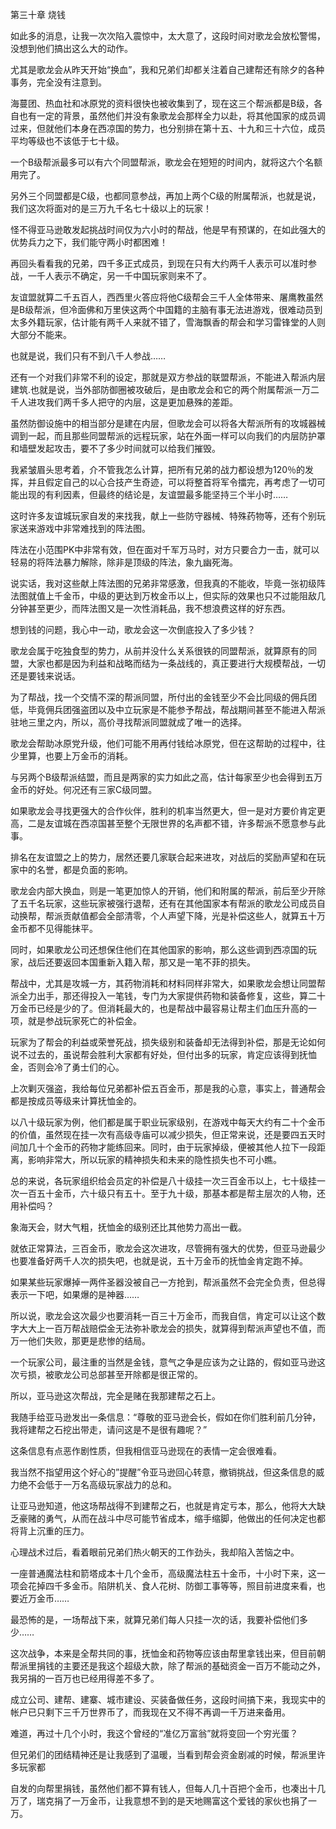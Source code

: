 第三十章 烧钱


如此多的消息，让我一次次陷入震惊中，太大意了，这段时间对歌龙会放松警惕，没想到他们搞出这么大的动作。

尤其是歌龙会从昨天开始“换血”，我和兄弟们却都关注着自己建帮还有除夕的各种事务，完全没有注意到。

海蔓团、热血社和冰原党的资料很快也被收集到了，现在这三个帮派都是B级，各自也有一定的背景，虽然他们并没有象歌龙会那样全力以赴，将其他国家的成员调过来，但就他们本身在西凉国的势力，也分别排在第十五、十九和三十六位，成员平均等级也不该低于七十级。

一个B级帮派最多可以有六个同盟帮派，歌龙会在短短的时间内，就将这六个名额用完了。

另外三个同盟都是C级，也都同意参战，再加上两个C级的附属帮派，也就是说，我们这次将面对的是三万九千名七十级以上的玩家！

怪不得亚马逊敢发起挑战时间仅为六小时的帮战，他是早有预谋的，在如此强大的优势兵力之下，我们能守两小时都困难！

再回头看看我的兄弟，四千多正式成员，到现在只有大约两千人表示可以准时参战，一千人表示不确定，另一千中国玩家则来不了。

友谊盟就算二千五百人，西西里火答应将他C级帮会三千人全体带来、屠鹰教虽然是B级帮派，但冷面佛和万里侠这两个中国籍的主脑有事无法进游戏，很难动员到太多外籍玩家，估计能有两千人来就不错了，雪海飘香的帮会和学习雷锋堂的人则大部分不能来。

也就是说，我们只有不到八千人参战……

还有一个对我们非常不利的设定，那就是双方参战的联盟帮派，不能进入帮派内层建筑.也就是说，当外部防御圈被攻破后，是由歌龙会和它的两个附属帮派一万二千人进攻我们两千多人把守的内层，这是更加悬殊的差距。

虽然防御设施中的相当部分是建在内层，但歌龙会可以将各大帮派所有的攻城器械调到一起，而且那些同盟帮派的远程玩家，站在外面一样可以向我们的内层防护罩和墙壁发起攻击，要不了多少时间就可以给我们摧毁。

我紧皱眉头思考着，介不管我怎么计算，把所有兄弟的战力都设想为120％的发挥，并且假定自己的以心合技产生奇迹，可以将整首将军令擂完，再考虑了一切可能出现的有利因素，但最终的结论是，友谊盟最多能坚持三个半小时……

这时许多友谊城玩家自发的来找我，献上一些防守器械、特殊药物等，还有个别玩家送来游戏中非常难找到的阵法图。

阵法在小范围PK中非常有效，但在面对千军万马时，对方只要合力一击，就可以轻易的将阵法暴力解除，除非是顶级的阵法，象九幽死海。

说实话，我对这些献上阵法图的兄弟非常感激，但我真的不能收，毕竟一张初级阵法图就值上千金币，中级的更达到万枚金币以上，但实际的效果也只不过能阻敌几分钟甚至更少，而阵法图又是一次性消耗品，我不想浪费这样的好东西。

想到钱的问题，我心中一动，歌龙会这一次倒底投入了多少钱？

歌龙会属于吃独食型的势力，从前并没什么关系很铁的同盟帮派，就算原有的同盟，大家也都是因为利益和战略而结为一条战线的，真正要进行大规模帮战，一切还是要钱来说话。

为了帮战，找一个交情不深的帮派同盟，所付出的金钱至少不会比同级的佣兵团低，毕竟佣兵团强盗团以及中立玩家是不能参予帮战，帮战期间甚至不能进入帮派驻地三里之内，所以，高价寻找帮派同盟就成了唯一的选择。

歌龙会帮助冰原党升级，他们可能不用再付钱给冰原党，但在这帮助的过程中，往少里算，也要上万金币的消耗。

与另两个B级帮派结盟，而且是两家的实力如此之高，估计每家至少也会得到五万金币的好处。何况还有三家C级同盟。

如果歌龙会寻找更强大的合作伙伴，胜利的机率当然更大，但一是对方要价肯定更高，二是友谊城在西凉国甚至整个无限世界的名声都不错，许多帮派不愿意参与此事。

排名在友谊盟之上的势力，居然还要几家联合起来进攻，对战后的奖励声望和在玩家中的名誉，都是负面的影响。

歌龙会内部大换血，则是一笔更加惊人的开销，他们和附属的帮派，前后至少开除了五千名玩家，这些玩家被强行退帮，还有在其他国家本有帮派的歌龙公司成员自动换帮，帮派贡献值都会全部清零，个人声望下降，光是补偿这些人，就算五十万金币都不见得能抹平。

同时，如果歌龙公司还想保住他们在其他国家的影响，那么这些调到西凉国的玩家，战后还要返回本国重新入籍入帮，那又是一笔不菲的损失。

帮战中，尤其是攻城一方，其药物消耗和材料同样非常大，如果歌龙会想让同盟帮派全力出手，那还得投入一笔钱，专门为大家提供药物和装备修复，这些，算二十万金币已经是少的了。但消耗最大的，也是帮战中最容易让帮主们血压升高的一项，就是参战玩家死亡的补偿金。

玩家为了帮会的利益或荣誉死战，损失级别和装备却无法得到补偿，那是无论如何说不过去的，虽说帮会胜利大家都有好处，但付出多的玩家，肯定应该得到抚恤金，否则会冷了勇士们的心。

上次剿灭强盗，我给每位兄弟都补偿五百金币，那是我的心意，事实上，普通帮会都是按成员等级来计算抚恤金的。

以八十级玩家为例，他们都是属于职业玩家级别，在游戏中每天大约有二十个金币的价值，虽然现在挂一次有高级寺庙可以减少损失，但正常来说，还是要四五天时间加几十个金币的药物才能练回来。同时，由于玩家掉级，便被其他人拉下一段距离，影响非常大，所以玩家的精神损失和未来的隐性损失也不可小瞧。

总的来说，各玩家组织给会员定的补偿是八十级挂一次三百金币以上，七十级挂一次一百五十金币，六十级只有五十。至于九十级，那基本都是帮主层次的人物，还用补偿吗？

象海天会，财大气粗，抚恤金的级别还比其他势力高出一截。

就依正常算法，三百金币，歌龙会这次进攻，尽管拥有强大的优势，但亚马逊最少也要准备好两千人次的损失吧，也就是说，五十万金币的抚恤金肯定跑不掉。

如果某些玩家爆掉一两件圣器没被自己一方抢到，帮派虽然不会完全负责，但总得表示一下吧，如果爆的是神器……

所以说，歌龙会这次最少也要消耗一百三十万金币，而我自信，肯定可以让这个数字大大上一百万帮战赔偿金无法弥补歌龙会的损失，就算得到帮派声望也不值，而万一他们失败，那更是悲惨的结局。

一个玩家公司，最注重的当然是金钱，意气之争是应该为之让路的，假如亚马逊这次亏损，被歌龙公司总部甚至开除都是很正常的。

所以，亚马逊这次帮战，完全是赌在我那建帮之石上。

我随手给亚马逊发出一条信息：“尊敬的亚马逊会长，假如在你们胜利前几分钟，我将建帮之石挖出带走，请问这是不是很有趣呢？”

这条信息有点恶作剧性质，但我相信亚马逊现在的表情一定会很难看。

我当然不指望用这个好心的”提醒”令亚马逊回心转意，撤销挑战，但这条信息的威力绝不会低于一万名高级玩家战力的总和。

让亚马逊知道，他这场帮战得不到建帮之石，也就是肯定亏本，那么，他将大大缺乏豪赌的勇气，从而在战斗中尽可能节省成本，缩手缩脚，他做出的任何决定也都将背上沉重的压力。

心理战术过后，看着眼前兄弟们热火朝天的工作劲头，我却陷入苦恼之中。

一座普通魔法柱和箭塔成本十几个金币，高级魔法柱五十金币，十小时下来，这一项会花掉四千多金币。陷阱机关、食人花树、防御工事等等，照目前进度来看，也要近万金币……

最恐怖的是，一场帮战下来，就算兄弟们每人只挂一次的话，我要补偿他们多少……

这次战争，本来是全帮共同的事，抚恤金和药物等应该由帮里拿钱出来，但目前朝帮派里捐钱的主要还是我这个超级大款，除了帮派的基础资金一百万不能动之外，我另捐的一百万也已经用得差不多了。

成立公司、建帮、建寨、城市建设、买装备做任务，这段时间搞下来，我现实中的帐户已只剩下三千万世界币了，而我现在又不得不再调一千万进来备用。

难道，再过十几个小时，我这个曾经的“准亿万富翁”就将变回一个穷光蛋？

但兄弟们的团结精神还是让我感到了温暖，当看到帮会资金剧减的时候，帮派里许多玩家都

自发的向帮里捐钱，虽然他们都不算有钱人，但每人几十百把个金币，也凑出十几万了，瑞克捐了一万金币，让我意想不到的是天地赐富这个爱钱的家伙也捐了一万。





